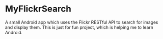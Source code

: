 MyFlickrSearch
==============

A small Android app which uses the Flickr RESTful API to search for images and display them. This is just for fun project, which is helping me to learn Android. 
